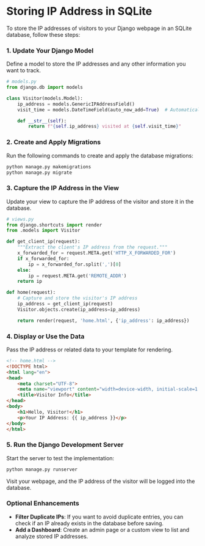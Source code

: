 # Storing IP Address in SQLite

To store the IP addresses of visitors to your Django webpage in an SQLite database, follow these steps:

### 1. **Update Your Django Model**
Define a model to store the IP addresses and any other information you want to track.

```python
# models.py
from django.db import models

class Visitor(models.Model):
    ip_address = models.GenericIPAddressField()
    visit_time = models.DateTimeField(auto_now_add=True)  # Automatically store the time of the visit

    def __str__(self):
        return f"{self.ip_address} visited at {self.visit_time}"
```

### 2. **Create and Apply Migrations**
Run the following commands to create and apply the database migrations:

```bash
python manage.py makemigrations
python manage.py migrate
```

### 3. **Capture the IP Address in the View**
Update your view to capture the IP address of the visitor and store it in the database.

```python
# views.py
from django.shortcuts import render
from .models import Visitor

def get_client_ip(request):
    """Extract the client's IP address from the request."""
    x_forwarded_for = request.META.get('HTTP_X_FORWARDED_FOR')
    if x_forwarded_for:
        ip = x_forwarded_for.split(',')[0]
    else:
        ip = request.META.get('REMOTE_ADDR')
    return ip

def home(request):
    # Capture and store the visitor's IP address
    ip_address = get_client_ip(request)
    Visitor.objects.create(ip_address=ip_address)

    return render(request, 'home.html', {'ip_address': ip_address})
```

### 4. **Display or Use the Data**
Pass the IP address or related data to your template for rendering.

```html
<!-- home.html -->
<!DOCTYPE html>
<html lang="en">
<head>
    <meta charset="UTF-8">
    <meta name="viewport" content="width=device-width, initial-scale=1.0">
    <title>Visitor Info</title>
</head>
<body>
    <h1>Hello, Visitor!</h1>
    <p>Your IP Address: {{ ip_address }}</p>
</body>
</html>
```

### 5. **Run the Django Development Server**
Start the server to test the implementation:

```bash
python manage.py runserver
```

Visit your webpage, and the IP address of the visitor will be logged into the database.

### Optional Enhancements
- **Filter Duplicate IPs**: If you want to avoid duplicate entries, you can check if an IP already exists in the database before saving.
- **Add a Dashboard**: Create an admin page or a custom view to list and analyze stored IP addresses.